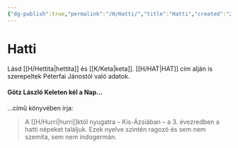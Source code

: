 ```yaml
---
{"dg-publish":true,"permalink":"/H/Hatti/","title":"Hatti","created":"2024-10-23T19:36","updated":"2024-10-23T19:36"}
---
```



# Hatti

Lásd [[H/Hettita\|hettita]] és [[K/Keta\|keta]]. [[H/HAT\|HAT]] cím alján is szerepeltek Péterfai Jánostól való adatok.  

#### Götz László Keleten kél a Nap...

...című könyvében írja:  
> A [[H/Hurri\|hurri]]któl nyugatra – Kis-Ázsiában – a 3. évezredben a hatti népeket találjuk. Ezek nyelve szintén ragozó és sem nem szemita, sem nem indogermán.  